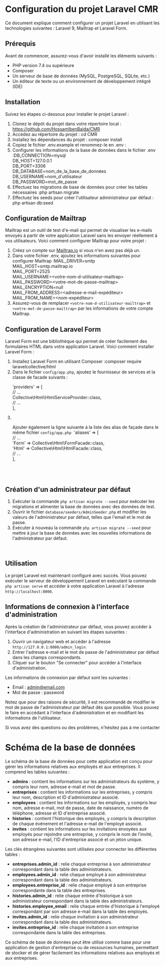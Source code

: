<h1>Configuration du projet Laravel CMR</h1>
<p>Ce document explique comment configurer un projet Laravel en utilisant les technologies suivantes : Laravel 9, Mailtrap et Laravel Form.</p>
<h2>Pr&eacute;requis</h2>
<p>Avant de commencer, assurez-vous d'avoir install&eacute; les &eacute;l&eacute;ments suivants :</p>
<ul>
<li>PHP version 7.4 ou sup&eacute;rieure</li>
<li>Composer</li>
<li>Un serveur de base de donn&eacute;es (MySQL, PostgreSQL, SQLite, etc.)</li>
<li>Un &eacute;diteur de texte ou un environnement de d&eacute;veloppement int&eacute;gr&eacute; (IDE)</li>
</ul>
<h2>Installation</h2>
<p>Suivez les &eacute;tapes ci-dessous pour installer le projet Laravel :</p>
<ol>
<li>Clonez le d&eacute;p&ocirc;t du projet dans votre r&eacute;pertoire local : <a href="https://github.com/HossamIbenBaida/CMR">https://github.com/HossamIbenBaida/CMR</a></li>
<li>Acc&eacute;dez au r&eacute;pertoire du projet : cd CMR</li>
<li>Installez les d&eacute;pendances du projet : composer install</li>
<li>Copiez le fichier .env.example et renommez-le en .env :</li>
<li>Configurer les informations de la base de donn&eacute;es dans le fichier .env :DB_CONNECTION=mysql<br />DB_HOST=127.0.0.1<br />DB_PORT=3306<br />DB_DATABASE=nom_de_la_base_de_donn&eacute;es<br />DB_USERNAME=nom_d'utilisateur<br />DB_PASSWORD=mot_de_passe</li>
<li>Effectuez les migrations de base de donn&eacute;es pour cr&eacute;er les tables n&eacute;cessaires :php artisan migrate</li>
<li>Effectuez les seeds pour cr&eacute;er l'utilisateur administrateur par d&eacute;faut : php artisan db:seed</li>
</ol>
<h2>Configuration de Mailtrap</h2>
<p>Mailtrap est un outil de test d'e-mail qui permet de visualiser les e-mails envoy&eacute;s &agrave; partir de votre application Laravel sans les envoyer r&eacute;ellement &agrave; vos utilisateurs. Voici comment configurer Mailtrap pour votre projet :</p>
<ol>
<li>Cr&eacute;ez un compte sur <a href="https://mailtrap.io/" target="_new">Mailtrap.io</a> si vous n'en avez pas d&eacute;j&agrave; un.</li>
<li>Dans votre fichier .env, ajoutez les informations suivantes pour configurer Mailtrap :MAIL_DRIVER=smtp<br />MAIL_HOST=smtp.mailtrap.io<br />MAIL_PORT=2525<br />MAIL_USERNAME=&lt;votre-nom-d-utilisateur-mailtrap&gt;<br />MAIL_PASSWORD=&lt;votre-mot-de-passe-mailtrap&gt;<br />MAIL_ENCRYPTION=null<br />MAIL_FROM_ADDRESS=&lt;adresse-e-mail-exp&eacute;diteur&gt;<br />MAIL_FROM_NAME=&lt;nom-exp&eacute;diteur&gt;</li>
<li>Assurez-vous de remplacer <code>&lt;votre-nom-d-utilisateur-mailtrap&gt;</code> et <code>&lt;votre-mot-de-passe-mailtrap&gt;</code> par les informations de votre compte Mailtrap.</li>
</ol>
<h2>Configuration de Laravel Form</h2>
<p>Laravel Form est une biblioth&egrave;que qui permet de cr&eacute;er facilement des formulaires HTML dans votre application Laravel. Voici comment installer Laravel Form :</p>
<ol>
<li>Installez Laravel Form en utilisant Composer :composer require laravelcollective/html</li>
<li>Dans le fichier <code>config/app.php</code>, ajoutez le fournisseur de services et la classe de facade suivants :
<p>'providers' =&gt; [<br /> // ...<br /> Collective\Html\HtmlServiceProvider::class,<br /> // ...<br />],</p>
</li>
<li>
<p>&nbsp;</p>
<p>Ajouter &eacute;galement la ligne suivante &agrave; la liste des alias de fa&ccedil;ade dans le m&ecirc;me fichier <code>config/app.php</code>&nbsp; 'aliases' =&gt; [<br /> // ...<br /> 'Form' =&gt; Collective\Html\FormFacade::class,<br /> 'Html' =&gt; Collective\Html\HtmlFacade::class,<br /> // ...<br />],<br /><br /></p>
</li>
</ol>
<p>&nbsp;</p>
<h2>Cr&eacute;ation d'un administrateur par d&eacute;faut</h2>
<ol>
<li>Ex&eacute;cuter la commande <code>php artisan migrate --seed</code> pour ex&eacute;cuter les migrations et alimenter la base de donn&eacute;es avec des donn&eacute;es de test.</li>
<li>Ouvrir le fichier <code>database/seeders/AdminSeeder.php</code> et modifier les valeurs de l'administrateur par d&eacute;faut, telles que l'email et le mot de passe.</li>
<li>Ex&eacute;cuter &agrave; nouveau la commande <code>php artisan migrate --seed</code> pour mettre &agrave; jour la base de donn&eacute;es avec les nouvelles informations de l'administrateur par d&eacute;faut.</li>
</ol>
<p>&nbsp;</p>
<h2>Utilisation</h2>
<p>Le projet Laravel est maintenant configur&eacute; avec succ&egrave;s. Vous pouvez ex&eacute;cuter le serveur de d&eacute;veloppement Laravel en ex&eacute;cutant la commande <code>php artisan serve</code> et acc&eacute;der &agrave; votre application Laravel &agrave; l'adresse <code>http://localhost:8000</code>.</p>
<h2>Informations de connexion &agrave; l'interface d'administration</h2>
<p>Apr&egrave;s la cr&eacute;ation de l'administrateur par d&eacute;faut, vous pouvez acc&eacute;der &agrave; l'interface d'administration en suivant les &eacute;tapes suivantes :</p>
<ol>
<li>Ouvrir un navigateur web et acc&eacute;der &agrave; l'adresse <code>http://127.0.0.1:8000/admin_login</code>.</li>
<li>Entrer l'adresse e-mail et le mot de passe de l'administrateur par d&eacute;faut dans les champs correspondants.</li>
<li>Cliquer sur le bouton "Se connecter" pour acc&eacute;der &agrave; l'interface d'administration.</li>
</ol>
<p>Les informations de connexion par d&eacute;faut sont les suivantes :</p>
<ul>
<li>Email : <a href="mailto:admin@email.com" target="_new">admin@email.com</a></li>
<li>Mot de passe : password</li>
</ul>
<p>Notez que pour des raisons de s&eacute;curit&eacute;, il est recommand&eacute; de modifier le mot de passe de l'administrateur par d&eacute;faut d&egrave;s que possible. Vous pouvez le faire en acc&eacute;dant &agrave; l'interface d'administration et en modifiant les informations de l'utilisateur.</p>
<p>Si vous avez des questions ou des probl&egrave;mes, n'h&eacute;sitez pas &agrave; me contacter</p>
<h1>Sch&eacute;ma de la base de donn&eacute;es</h1>
<p>Le sch&eacute;ma de la base de donn&eacute;es pour cette application est con&ccedil;u pour g&eacute;rer les informations relatives aux employ&eacute;s et aux entreprises. Il comprend les tables suivantes :</p>
<ul>
<li><strong>admins</strong> : contient les informations sur les administrateurs du syst&egrave;me, y compris leur nom, adresse e-mail et mot de passe.</li>
<li><strong>entreprises</strong> : contient les informations sur les entreprises, y compris leur nom, description et ID d'administrateur associ&eacute;.</li>
<li><strong>employees</strong> : contient les informations sur les employ&eacute;s, y compris leur nom, adresse e-mail, mot de passe, date de naissance, num&eacute;ro de t&eacute;l&eacute;phone, adresse et ID d'entreprise associ&eacute;.</li>
<li><strong>histories</strong> : contient l'historique des employ&eacute;s, y compris la description de chaque &eacute;v&eacute;nement et l'adresse e-mail de l'employ&eacute; associ&eacute;.</li>
<li><strong>invites</strong> : contient les informations sur les invitations envoy&eacute;es aux employ&eacute;s pour rejoindre une entreprise, y compris le nom de l'invit&eacute;, son adresse e-mail, l'ID d'entreprise associ&eacute; et un jeton unique.</li>
</ul>
<p>Les cl&eacute;s &eacute;trang&egrave;res suivantes sont utilis&eacute;es pour connecter les diff&eacute;rentes tables :</p>
<ul>
<li><strong>entreprises.admin_id</strong> : relie chaque entreprise &agrave; son administrateur correspondant dans la table des administrateurs.</li>
<li><strong>employees.admin_id</strong> : relie chaque employ&eacute; &agrave; son administrateur correspondant dans la table des administrateurs.</li>
<li><strong>employees.entreprise_id</strong> : relie chaque employ&eacute; &agrave; son entreprise correspondante dans la table des entreprises.</li>
<li><strong>histories.admin_id</strong> : relie chaque entr&eacute;e d'historique &agrave; son administrateur correspondant dans la table des administrateurs.</li>
<li><strong>histories.employee_email</strong> : relie chaque entr&eacute;e d'historique &agrave; l'employ&eacute; correspondant par son adresse e-mail dans la table des employ&eacute;s.</li>
<li><strong>invites.admin_id</strong> : relie chaque invitation &agrave; son administrateur correspondant dans la table des administrateurs.</li>
<li><strong>invites.entreprise_id</strong> : relie chaque invitation &agrave; son entreprise correspondante dans la table des entreprises.</li>
</ul>
<p>Ce sch&eacute;ma de base de donn&eacute;es peut &ecirc;tre utilis&eacute; comme base pour une application de gestion d'entreprise ou de ressources humaines, permettant de stocker et de g&eacute;rer facilement les informations relatives aux employ&eacute;s et aux entreprises.</p>
<p>&nbsp;</p>
<p>&nbsp;</p>
<p>&nbsp;</p>
<p>&nbsp;</p>
<p>&nbsp;</p>
